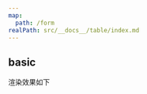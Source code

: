```yaml
---
map:
  path: /form
realPath: src/__docs__/table/index.md
---
```


## basic

渲染效果如下

<demo src="../components/basicForm.vue"
  title="Demo enhanced form"
  desc="示範傳入各種type 的form item">
</demo>

<API src="../../EnhancedElForm.vue" lang="zh"></API>


